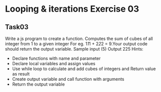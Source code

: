 # Looping & iterations Exercise 03
## Task03
Write a js program to create a function. Computes the sum of cubes of all integer from 
1 to a given integer For eg. 1*1*1 + 2*2*2 = 9.Your output code should return the output variable.
Sample input (5)  Output 225
Hints:

- Declare functions with name and parameter
- Declare local variables and assign values
- Use while loop to calculate and add cubes of integers and Return value as result
- Create output variable and call function with arguments
- Return the output variable
